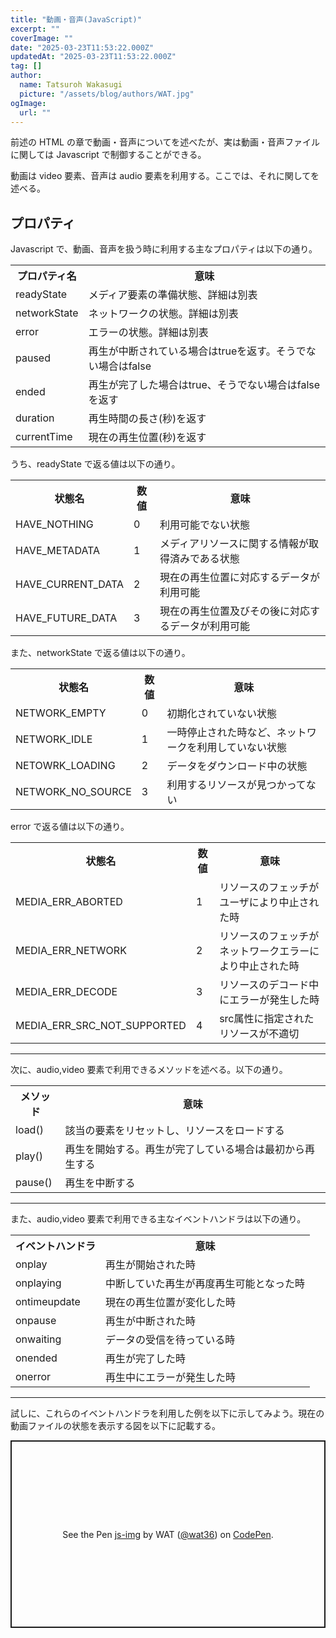 ```yaml
---
title: "動画・音声(JavaScript)"
excerpt: ""
coverImage: ""
date: "2025-03-23T11:53:22.000Z"
updatedAt: "2025-03-23T11:53:22.000Z"
tag: []
author:
  name: Tatsuroh Wakasugi
  picture: "/assets/blog/authors/WAT.jpg"
ogImage:
  url: ""
---
```


前述の HTML の章で動画・音声についてを述べたが、実は動画・音声ファイルに関しては Javascript で制御することができる。

動画は video 要素、音声は audio 要素を利用する。ここでは、それに関してを述べる。

## プロパティ

Javascript で、動画、音声を扱う時に利用する主なプロパティは以下の通り。

<table style="border:none;">
    <tr>
        <th style="border:none;">プロパティ名</td>
        <th style="border:none;">意味</td>
    </tr>
    <tr>
        <td style="border:none;">readyState</td>
        <td style="border:none;">メディア要素の準備状態、詳細は別表</td>
    </tr>
    <tr>
        <td style="border:none;">networkState</td>
        <td style="border:none;">ネットワークの状態。詳細は別表</td>
    </tr>
    <tr>
        <td style="border:none;">error</td>
        <td style="border:none;">エラーの状態。詳細は別表</td>
    </tr>
    <tr>
        <td style="border:none;">paused</td>
        <td style="border:none;">再生が中断されている場合はtrueを返す。そうでない場合はfalse</td>
    </tr>
    <tr>
        <td style="border:none;">ended</td>
        <td style="border:none;">再生が完了した場合はtrue、そうでない場合はfalseを返す</td>
    </tr>
    <tr>
        <td style="border:none;">duration</td>
        <td style="border:none;">再生時間の長さ(秒)を返す</td>
    </tr>
    <tr>
        <td style="border:none;">currentTime</td>
        <td style="border:none;">現在の再生位置(秒)を返す</td>
    </tr>
</table>

うち、readyState で返る値は以下の通り。

<table style="border:none;">
    <tr>
        <th style="border:none;">状態名</td>
        <th style="border:none;">数値</td>
        <th style="border:none;">意味</td>
    </tr>
    <tr>
        <td style="border:none;">HAVE_NOTHING</td>
        <td style="border:none;">0</td>
        <td style="border:none;">利用可能でない状態</td>
    </tr>
    <tr>
        <td style="border:none;">HAVE_METADATA</td>
        <td style="border:none;">1</td>
        <td style="border:none;">メディアリソースに関する情報が取得済みである状態</td>
    </tr>
    <tr>
        <td style="border:none;">HAVE_CURRENT_DATA</td>
        <td style="border:none;">2</td>
        <td style="border:none;">現在の再生位置に対応するデータが利用可能</td>
    </tr>
    <tr>
        <td style="border:none;">HAVE_FUTURE_DATA</td>
        <td style="border:none;">3</td>
        <td style="border:none;">現在の再生位置及びその後に対応するデータが利用可能</td>
    </tr>
</table>

また、networkState で返る値は以下の通り。

<table style="border:none;">
    <tr>
        <th style="border:none;">状態名</td>
        <th style="border:none;">数値</td>
        <th style="border:none;">意味</td>
    </tr>
    <tr>
        <td style="border:none;">NETWORK_EMPTY</td>
        <td style="border:none;">0</td>
        <td style="border:none;">初期化されていない状態</td>
    </tr>
    <tr>
        <td style="border:none;">NETWORK_IDLE</td>
        <td style="border:none;">1</td>
        <td style="border:none;">一時停止された時など、ネットワークを利用していない状態</td>
    </tr>
    <tr>
        <td style="border:none;">NETOWRK_LOADING</td>
        <td style="border:none;">2</td>
        <td style="border:none;">データをダウンロード中の状態</td>
    </tr>
    <tr>
        <td style="border:none;">NETWORK_NO_SOURCE</td>
        <td style="border:none;">3</td>
        <td style="border:none;">利用するリソースが見つかってない</td>
    </tr>
</table>

error で返る値は以下の通り。

<table style="border:none;">
    <tr>
        <th style="border:none;">状態名</td>
        <th style="border:none;">数値</td>
        <th style="border:none;">意味</td>
    </tr>
    <tr>
        <td style="border:none;">MEDIA_ERR_ABORTED</td>
        <td style="border:none;">1</td>
        <td style="border:none;">リソースのフェッチがユーザにより中止された時</td>
    </tr>
    <tr>
        <td style="border:none;">MEDIA_ERR_NETWORK</td>
        <td style="border:none;">2</td>
        <td style="border:none;">リソースのフェッチがネットワークエラーにより中止された時</td>
    </tr>
    <tr>
        <td style="border:none;">MEDIA_ERR_DECODE</td>
        <td style="border:none;">3</td>
        <td style="border:none;">リソースのデコード中にエラーが発生した時</td>
    </tr>
    <tr>
        <td style="border:none;">MEDIA_ERR_SRC_NOT_SUPPORTED</td>
        <td style="border:none;">4</td>
        <td style="border:none;">src属性に指定されたリソースが不適切</td>
    </tr>
</table>

<hr>

次に、audio,video 要素で利用できるメソッドを述べる。以下の通り。

<table style="border:none;">
    <tr>
        <th style="border:none;">メソッド</td>
        <th style="border:none;">意味</td>
    </tr>
    <tr>
        <td style="border:none;">load()</td>
        <td style="border:none;">該当の要素をリセットし、リソースをロードする</td>
    </tr>
    <tr>
        <td style="border:none;">play()</td>
        <td style="border:none;">再生を開始する。再生が完了している場合は最初から再生する</td>
    </tr>
    <tr>
        <td style="border:none;">pause()</td>
        <td style="border:none;">再生を中断する</td>
    </tr>
</table>

<hr>

また、audio,video 要素で利用できる主なイベントハンドラは以下の通り。

<table style="border:none;">
    <tr>
        <th style="border:none;">イベントハンドラ</td>
        <th style="border:none;">意味</td>
    </tr>
    <tr>
        <td style="border:none;">onplay</td>
        <td style="border:none;">再生が開始された時</td>
    </tr>
    <tr>
        <td style="border:none;">onplaying</td>
        <td style="border:none;">中断していた再生が再度再生可能となった時</td>
    </tr>
    <tr>
        <td style="border:none;">ontimeupdate</td>
        <td style="border:none;">現在の再生位置が変化した時</td>
    </tr>
    <tr>
        <td style="border:none;">onpause</td>
        <td style="border:none;">再生が中断された時</td>
    </tr>
    <tr>
        <td style="border:none;">onwaiting</td>
        <td style="border:none;">データの受信を待っている時</td>
    </tr>
    <tr>
        <td style="border:none;">onended</td>
        <td style="border:none;">再生が完了した時</td>
    </tr>
    <tr>
        <td style="border:none;">onerror</td>
        <td style="border:none;">再生中にエラーが発生した時</td>
    </tr>
</table>

<hr>

試しに、これらのイベントハンドラを利用した例を以下に示してみよう。現在の動画ファイルの状態を表示する図を以下に記載する。

<p class="codepen" data-height="300" data-default-tab="html,result" data-slug-hash="emYKJrR" data-pen-title="js-img" data-user="wat36" style="height: 300px; box-sizing: border-box; display: flex; align-items: center; justify-content: center; border: 2px solid; margin: 1em 0; padding: 1em;">
  <span>See the Pen <a href="https://codepen.io/wat36/pen/emYKJrR">
  js-img</a> by WAT (<a href="https://codepen.io/wat36">@wat36</a>)
  on <a href="https://codepen.io">CodePen</a>.</span>
</p>
<script async src="https://public.codepenassets.com/embed/index.js"></script>
